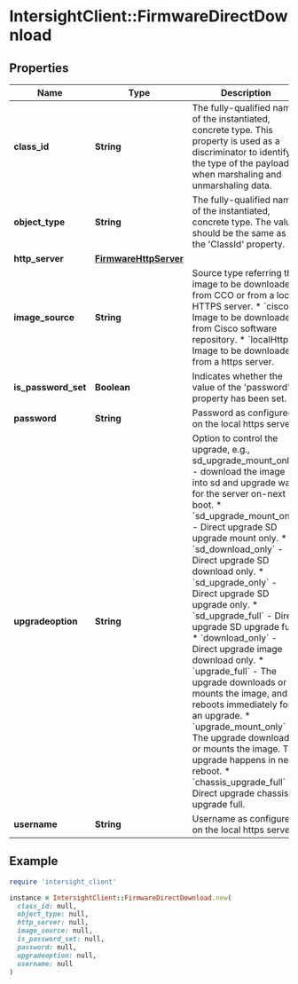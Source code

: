 # IntersightClient::FirmwareDirectDownload

## Properties

| Name | Type | Description | Notes |
| ---- | ---- | ----------- | ----- |
| **class_id** | **String** | The fully-qualified name of the instantiated, concrete type. This property is used as a discriminator to identify the type of the payload when marshaling and unmarshaling data. | [default to &#39;firmware.DirectDownload&#39;] |
| **object_type** | **String** | The fully-qualified name of the instantiated, concrete type. The value should be the same as the &#39;ClassId&#39; property. | [default to &#39;firmware.DirectDownload&#39;] |
| **http_server** | [**FirmwareHttpServer**](FirmwareHttpServer.md) |  | [optional] |
| **image_source** | **String** | Source type referring the image to be downloaded from CCO or from a local HTTPS server. * &#x60;cisco&#x60; - Image to be downloaded from Cisco software repository. * &#x60;localHttp&#x60; - Image to be downloaded from a https server. | [optional][default to &#39;cisco&#39;] |
| **is_password_set** | **Boolean** | Indicates whether the value of the &#39;password&#39; property has been set. | [optional][readonly][default to false] |
| **password** | **String** | Password as configured on the local https server. | [optional] |
| **upgradeoption** | **String** | Option to control the upgrade, e.g., sd_upgrade_mount_only - download the image into sd and upgrade wait for the server on-next boot. * &#x60;sd_upgrade_mount_only&#x60; - Direct upgrade SD upgrade mount only. * &#x60;sd_download_only&#x60; - Direct upgrade SD download only. * &#x60;sd_upgrade_only&#x60; - Direct upgrade SD upgrade only. * &#x60;sd_upgrade_full&#x60; - Direct upgrade SD upgrade full. * &#x60;download_only&#x60; - Direct upgrade image download only. * &#x60;upgrade_full&#x60; - The upgrade downloads or mounts the image, and reboots immediately for an upgrade. * &#x60;upgrade_mount_only&#x60; - The upgrade downloads or mounts the image. The upgrade happens in next reboot. * &#x60;chassis_upgrade_full&#x60; - Direct upgrade chassis upgrade full. | [optional][default to &#39;sd_upgrade_mount_only&#39;] |
| **username** | **String** | Username as configured on the local https server. | [optional] |

## Example

```ruby
require 'intersight_client'

instance = IntersightClient::FirmwareDirectDownload.new(
  class_id: null,
  object_type: null,
  http_server: null,
  image_source: null,
  is_password_set: null,
  password: null,
  upgradeoption: null,
  username: null
)
```

